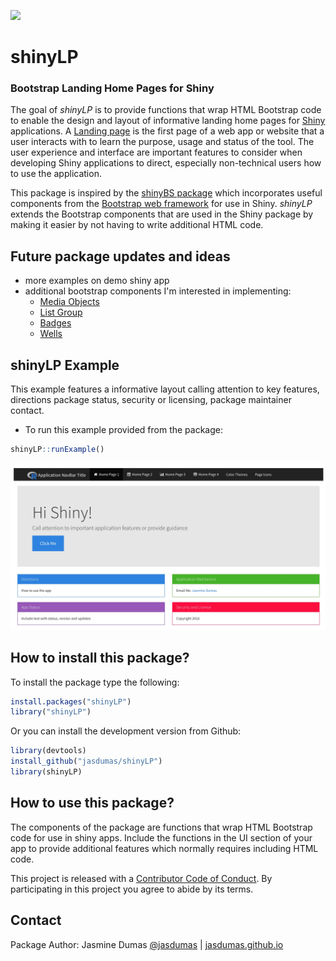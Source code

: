 ![](https://travis-ci.org/jasdumas/shinyLP.svg?branch=master)

# shinyLP

### Bootstrap Landing Home Pages for Shiny

The goal of *shinyLP* is to provide functions that wrap HTML Bootstrap code to enable the design and layout of informative landing home pages for [Shiny](http://shiny.rstudio.com/) applications. A [Landing page](https://en.wikipedia.org/wiki/Landing_page) is the first page of a web app or website that a user interacts with to learn the purpose, usage and status of the tool. The user experience and interface are important features to consider when developing Shiny applications to direct, especially non-technical users how to use the application.

This package is inspired by the [shinyBS package](https://github.com/ebailey78/shinyBS) which incorporates useful components from the [Bootstrap web framework](http://getbootstrap.com/) for use in Shiny. *shinyLP* extends the Bootstrap components that are used in the Shiny package by making it easier by not having to write additional HTML code.

## Future package updates and ideas

* more examples on demo shiny app
* additional bootstrap components I'm interested in implementing:
    * [Media Objects](http://getbootstrap.com/components/#media-default)
    * [List Group](http://getbootstrap.com/components/#list-group)
    * [Badges](http://getbootstrap.com/components/#list-group-badges)
    * [Wells](http://getbootstrap.com/components/#wells)

## shinyLP Example

This example features a informative layout calling attention to key features, directions package status, security or licensing, package maintainer contact.

* To run this example provided from the package:
```r
shinyLP::runExample()
```

![](example.jpg)


## How to install this package?

To install the package type the following:

```r
install.packages("shinyLP")
library("shinyLP")
```

Or you can install the development version from Github:

```r
library(devtools)
install_github("jasdumas/shinyLP")
library(shinyLP)
```

## How to use this package?

The components of the package are functions that wrap HTML Bootstrap code for use in shiny apps. Include the functions in the UI section of your app to provide additional features which normally requires including HTML code.

This project is released with a [Contributor Code of Conduct](https://github.com/jasdumas/shinyLP/blob/master/CONDUCT.md). By participating in this project you agree to abide by its terms.

## Contact

Package Author: Jasmine Dumas [@jasdumas](https://twitter.com/jasdumas) | [jasdumas.github.io](http://jasdumas.github.io/) 
